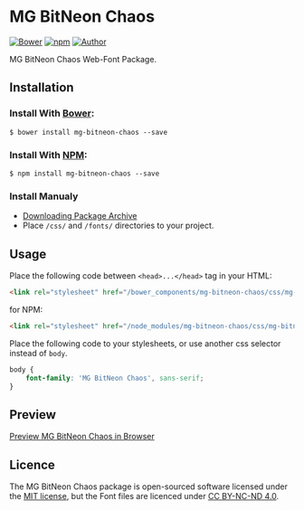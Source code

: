 # MG BitNeon Chaos

[![Bower](https://img.shields.io/bower/v/mg-bitneon-chaos.svg)](http://bower.io/search/?q=mg-bitneon-chaos)
[![npm](https://img.shields.io/npm/v/mg-bitneon-chaos.svg)](https://www.npmjs.com/package/mg-bitneon-chaos)
[![Author](https://img.shields.io/badge/Font_Author-AcidLabz-blue.svg)](https://github.com/web-fonts/mg-bitneon-chaos)

MG BitNeon Chaos Web-Font Package.

## Installation

### Install With [Bower](http://bower.io):

```
$ bower install mg-bitneon-chaos --save
```

### Install With [NPM](https://www.npmjs.com):

```
$ npm install mg-bitneon-chaos --save
```

### Install Manualy

* [Downloading Package Archive](https://github.com/web-fonts/mg-bitneon-chaos/archive/master.zip)
* Place `/css/` and `/fonts/` directories to your project.

## Usage

Place the following code between `<head>...</head>` tag in your HTML:

```html
<link rel="stylesheet" href="/bower_components/mg-bitneon-chaos/css/mg-bitneon-chaos.css">
```

for NPM:

```html
<link rel="stylesheet" href="/node_modules/mg-bitneon-chaos/css/mg-bitneon-chaos.css">
```

Place the following code to your stylesheets, or use another css selector instead of `body`.

```css
body {
    font-family: 'MG BitNeon Chaos', sans-serif;
}
```

## Preview

[Preview MG BitNeon Chaos in Browser](http://web-fonts.ge/mg-bitneon-chaos)

## Licence

The MG BitNeon Chaos package is open-sourced software licensed under the [MIT license](http://opensource.org/licenses/MIT), but the Font files are licenced under [CC BY-NC-ND 4.0](http://creativecommons.org/licenses/by-nc-nd/4.0/).